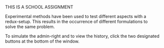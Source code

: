 THIS IS A SCHOOL ASSIGNMENT

Experimental methods have been used to test different aspects with a redux-setup.
This results in the occurrence of different formulations to solve the same problem.

To simulate the admin-right and to view the history, click the two designated buttons at the bottom of the window.

